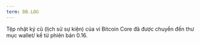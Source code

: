 ```yaml
---
term: DB.LOG
---
```


Tệp nhật ký cũ (lịch sử sự kiện) của ví Bitcoin Core đã được chuyển đến thư mục wallet/ kể từ phiên bản 0.16.